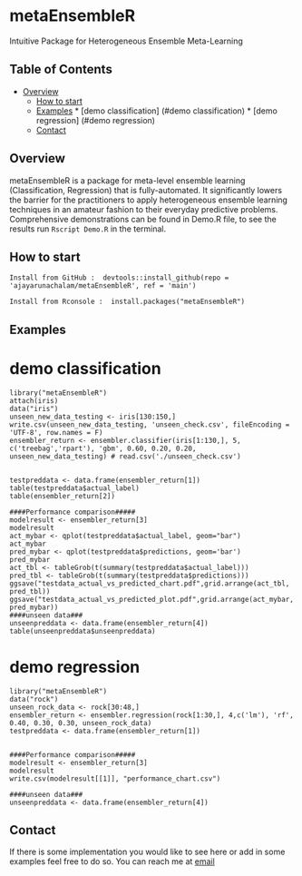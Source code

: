 # metaEnsembleR
Intuitive Package for Heterogeneous Ensemble Meta-Learning

## Table of Contents
- [Overview](#description)
  * [How to start](#installation)
  * [Examples](#examples)
  		* [demo classification] (#demo classification)
  		* [demo regression] (#demo regression)
  * [Contact](#contact)

## Overview
metaEnsembleR is a package for meta-level ensemble learning (Classification, Regression) that is fully-automated.
It significantly lowers the barrier for the practitioners to apply heterogeneous ensemble learning techniques in an amateur fashion to their everyday predictive problems. Comprehensive demonstrations can be found in Demo.R file, to see the results run ``` Rscript Demo.R ``` in the terminal.

## How to start
```
Install from GitHub :  devtools::install_github(repo = 'ajayarunachalam/metaEnsembleR', ref = 'main')
```

```
Install from Rconsole :  install.packages("metaEnsembleR")
```

## Examples

# demo classification
```
library("metaEnsembleR")
attach(iris)
data("iris")
unseen_new_data_testing <- iris[130:150,]
write.csv(unseen_new_data_testing, 'unseen_check.csv', fileEncoding = 'UTF-8', row.names = F)
ensembler_return <- ensembler.classifier(iris[1:130,], 5, c('treebag','rpart'), 'gbm', 0.60, 0.20, 0.20, unseen_new_data_testing) # read.csv('./unseen_check.csv') 


testpreddata <- data.frame(ensembler_return[1])
table(testpreddata$actual_label)
table(ensembler_return[2])

####Performance comparison#####
modelresult <- ensembler_return[3]
modelresult
act_mybar <- qplot(testpreddata$actual_label, geom="bar")
act_mybar
pred_mybar <- qplot(testpreddata$predictions, geom='bar')
pred_mybar
act_tbl <- tableGrob(t(summary(testpreddata$actual_label)))
pred_tbl <- tableGrob(t(summary(testpreddata$predictions)))
ggsave("testdata_actual_vs_predicted_chart.pdf",grid.arrange(act_tbl, pred_tbl))
ggsave("testdata_actual_vs_predicted_plot.pdf",grid.arrange(act_mybar, pred_mybar))
####unseen data###
unseenpreddata <- data.frame(ensembler_return[4])
table(unseenpreddata$unseenpreddata)
```

# demo regression
```
library("metaEnsembleR")
data("rock")
unseen_rock_data <- rock[30:48,]
ensembler_return <- ensembler.regression(rock[1:30,], 4,c('lm'), 'rf', 0.40, 0.30, 0.30, unseen_rock_data)
testpreddata <- data.frame(ensembler_return[1])


####Performance comparison#####
modelresult <- ensembler_return[3]
modelresult
write.csv(modelresult[[1]], "performance_chart.csv")

####unseen data###
unseenpreddata <- data.frame(ensembler_return[4])
```


## Contact
If there is some implementation you would like to see here or add in some examples feel free to do so. You can reach me at [email](mailto:ajay.arunachalam08@gmail.com)

 
